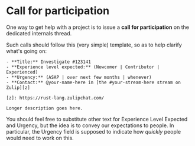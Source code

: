 # Call for participation

One way to get help with a project is to issue a **call for
participation** on the dedicated internals thread.

Such calls should follow this (very simple) template, so as to help
clarify what's going on:

```
- **Title:** Investigate #123141
- **Experience level expected:** (Newcomer | Contributor | Experienced)
- **Urgency:** (ASAP | over next few months | whenever)
- **Contact:** @your-name-here in [the #your-stream-here stream on Zulip][z]

[z]: https://rust-lang.zulipchat.com/

Longer description goes here.
```

You should feel free to substitute other text for Experience Level
Expected and Urgency, but the idea is to convey our expectations to
people. In particular, the Urgency field is supposed to indicate how
*quickly* people would need to work on this.